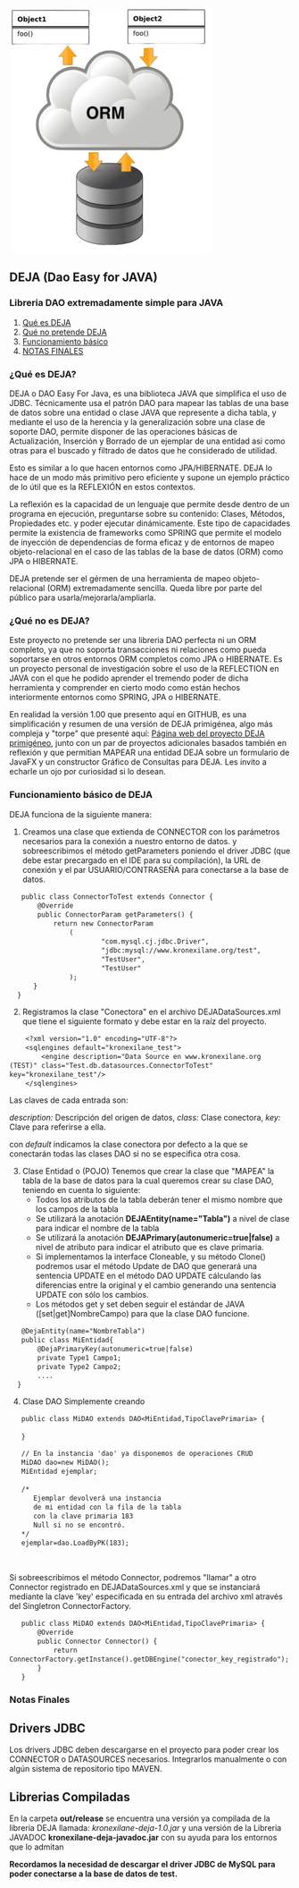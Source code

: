 ![Logo](logo.png "Logo")

## DEJA (Dao Easy for JAVA)

### Libreria DAO extremadamente simple para JAVA

1. [Qué es DEJA](#queEs)
2. [Qué no pretende DEJA](#queNoEs)
3. [Funcionamiento básico](#funcionamiento)
4. [NOTAS FINALES](#final)

<a name="queEs"></a>

### ¿Qué es DEJA?

DEJA o DAO Easy For Java, es una biblioteca JAVA que simplifica el uso de JDBC. Técnicamente usa el patrón DAO para
mapear
las tablas de una base de datos sobre una entidad o clase JAVA que represente a dicha tabla, y mediante el uso de la
herencia
y la generalización sobre una clase de soporte DAO, permite disponer de las operaciones básicas de Actualización,
Inserción y Borrado de un ejemplar de una entidad asi como otras para el buscado y filtrado de datos que he considerado
de utilidad.

Esto es similar a lo que hacen entornos como JPA/HIBERNATE. DEJA lo hace de un modo más primitivo pero eficiente y
supone
un ejemplo práctico de lo útil que es la REFLEXIÓN en estos contextos.

La reflexión es la capacidad de un lenguaje que permite desde dentro de un programa en ejecución, preguntarse sobre su
contenido: Clases, Métodos, Propiedades etc. y poder ejecutar dinámicamente. Este tipo de capacidades permite la
existencia de frameworks como SPRING que permite el modelo de inyección de dependencias de forma eficaz y de entornos de
mapeo objeto-relacional en el caso de las tablas de la base de datos (ORM) como JPA o HIBERNATE.

DEJA pretende ser el gérmen de una herramienta de mapeo objeto-relacional (ORM) extremadamente sencilla.
Queda libre por parte del público para usarla/mejorarla/ampliarla.

<a name="queNoEs"></a>

### ¿Qué no es DEJA?

Este proyecto no pretende ser una libreria DAO perfecta ni un ORM completo, ya que no soporta transacciones ni
relaciones como pueda soportarse en otros entornos ORM completos como JPA o HIBERNATE.
Es un proyecto personal de investigación sobre el uso de la REFLECTION en JAVA con el que he podido aprender el tremendo
poder de dicha herramienta y comprender en cierto modo como están hechos interiormente entornos como SPRING, JPA o
HIBERNATE.

En realidad la versión 1.00 que presento aquí en GITHUB, es una simplificación y resumen de una versión de DEJA
primigénea, algo más compleja y "torpe" que presenté aquí: [Página web del proyecto DEJA primigéneo][DEJA_INICIAL],
junto con un par de proyectos adicionales basados también en reflexión y que permitian MAPEAR una entidad DEJA sobre un
formulario de JavaFX y un constructor Gráfico de Consultas para DEJA. Les invito a echarle un ojo por curiosidad si lo
desean.

<a name="funcionamiento"></a>

### Funcionamiento básico de DEJA

DEJA funciona de la siguiente manera:

1. Creamos una clase que extienda de CONNECTOR con los parámetros necesarios para la conexión a nuestro entorno de
   datos.
   y sobreescribimos el método getParameters poniendo el driver JDBC (que debe estar precargado en el IDE para su
   compilación),
   la URL de conexión y el par USUARIO/CONTRASEÑA para conectarse a la base de datos.

 ~~~
    public class ConnectorToTest extends Connector {
        @Override
        public ConnectorParam getParameters() {
            return new ConnectorParam
                (
                        "com.mysql.cj.jdbc.Driver",
                        "jdbc:mysql://www.kronexilane.org/test",
                        "TestUser",
                        "TestUser"
                );
       }
   }
~~~

2. Registramos la clase "Conectora" en el archivo DEJADataSources.xml que tiene el siguiente
   formato y debe estar en la raíz del proyecto.

~~~
    <?xml version="1.0" encoding="UTF-8"?>
    <sqlengines default="kronexilane_test">
        <engine description="Data Source en www.kronexilane.org (TEST)" class="Test.db.datasources.ConnectorToTest" key="kronexilane_test"/>
    </sqlengines>
~~~

Las claves de cada entrada son:

*description:* Descripción del origen de datos,
*class:* Clase conectora,
*key:* Clave para referirse a ella.

con *default* indicamos la clase conectora por defecto a la que se conectarán todas las clases DAO si
no se específica otra cosa.

3. Clase Entidad o (POJO)
   Tenemos que crear la clase que "MAPEA" la tabla de la base de datos para la cual
   queremos crear su clase DAO, teniendo en cuenta lo siguiente:
    + Todos los atributos de la tabla deberán tener el mismo nombre que los campos de la tabla
    + Se utilizará la anotación **DEJAEntity(name="Tabla")** a nivel de clase para indicar el nombre de la tabla
    + Se utilizará la anotación **DEJAPrimary(autonumeric=true|false)** a nivel de atributo para indicar el atributo que
      es clave primaria.
    + Si implementamos la interface Cloneable, y su método Clone() podremos usar el método Update de DAO que generará
      una sentencia UPDATE en el método DAO UPDATE cálculando
      las diferencias entre la original y el cambio generando una sentencia UPDATE con sólo los cambios.
    + Los métodos get y set deben seguir el estándar de JAVA ([set|get]NombreCampo) para que la clase DAO funcione.

 ~~~
    @DejaEntity(name="NombreTabla")
    public class MiEntidad{
        @DejaPrimaryKey(autonumeric=true|false) 
        private Type1 Campo1;
        private Type2 Campo2;
        ....
   }
~~~ 

[DEJA_INICIAL]:https://sites.google.com/view/kronexilane/inicio
<a name="funcionamiento"></a>

4. Clase DAO
   Simplemente creando

 ~~~
    public class MiDAO extends DAO<MiEntidad,TipoClavePrimaria> {
    
    }
~~~ 

~~~
   // En la instancia 'dao' ya disponemos de operaciones CRUD
   MiDAO dao=new MiDAO();    
   MiEntidad ejemplar;
   
   /* 
      Ejemplar devolverá una instancia
      de mi entidad con la fila de la tabla
      con la clave primaria 183
      Null si no se encontró.
   */
   ejemplar=dao.LoadByPK(183);
   
   
~~~

Si sobreescribimos el método Connector, podremos "llamar" a otro Connector registrado
en DEJADataSources.xml y que se instanciará mediante la clave 'key' especificada en su entrada
del archivo xml através del Singletron ConnectorFactory.

 ~~~
    public class MiDAO extends DAO<MiEntidad,TipoClavePrimaria> {
        @Override
        public Connector Connector() {
            return ConnectorFactory.getInstance().getDBEngine("conector_key_registrado");
        }
    }
~~~ 

<a name="final"></a>

### Notas Finales

## Drivers JDBC

Los drivers JDBC deben descargarse en el proyecto para poder crear los CONNECTOR o DATASOURCES
necesarios. Integrarlos manualmente o con algún sistema de repositorio tipo MAVEN.

## Librerias Compiladas

En la carpeta **out/release** se encuentra una versión ya compilada de la libreria DEJA llamada:
*kronexilane-deja-1.0.jar*
y una versión de la Libreria JAVADOC **kronexilane-deja-javadoc.jar** con su ayuda para los entornos que lo admitan

**Recordamos la necesidad de descargar el driver JDBC de MySQL para poder conectarse a la
base de datos de test.**
